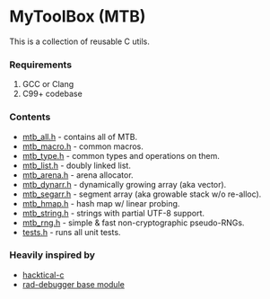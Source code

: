 # MyToolBox (MTB)

This is a collection of reusable C utils.


### Requirements

1. GCC or Clang
2. C99+ codebase


### Contents

- [mtb_all.h](./mtb_all.h) - contains all of MTB.
- [mtb_macro.h](./mtb_macro.h) - common macros.
- [mtb_type.h](./mtb_type.h) - common types and operations on them.
- [mtb_list.h](./mtb_list.h) - doubly linked list.
- [mtb_arena.h](./mtb_arena.h) - arena allocator.
- [mtb_dynarr.h](./mtb_dynarr.h) - dynamically growing array (aka vector).
- [mtb_segarr.h](./mtb_segarr.h) - segment array (aka growable stack w/o re-alloc).
- [mtb_hmap.h](./mtb_hmap.h) - hash map w/ linear probing.
- [mtb_string.h](./mtb_string.h) - strings with partial UTF-8 support.
- [mtb_rng.h](./mtb_rng.h) - simple & fast non-cryptographic pseudo-RNGs.
- [tests.h](./tests.c) - runs all unit tests.


### Heavily inspired by
- [hacktical-c](https://github.com/codr7/hacktical-c)
- [rad-debugger base module](https://github.com/EpicGamesExt/raddebugger/tree/master/src/base)
